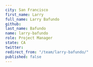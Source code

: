 ```yaml
---
city: San Francisco
first_name: Larry
full_name: Larry Bafundo
github: 
last_name: Bafundo
name: larry-bafundo
role: Project Manager
state: CA
twitter: 
redirect_from: "/team/larry-bafundo/"
published: false
---
```


